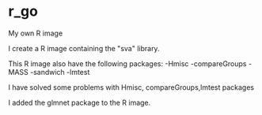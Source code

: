 # r_go
My own R image

I create a R image containing the "sva" library.

This R image also have the following packages:
-Hmisc
-compareGroups
-MASS
-sandwich
-lmtest

I have solved some problems with Hmisc, compareGroups,lmtest packages

I added the glmnet package to the R image.
